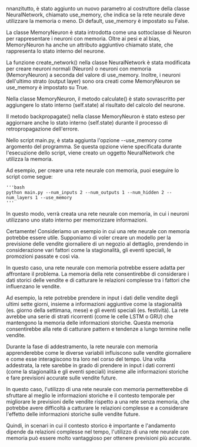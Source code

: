 nnanzitutto, è stato aggiunto un nuovo parametro al costruttore della classe NeuralNetwork, chiamato use_memory, che indica se la rete neurale deve utilizzare la memoria o meno. Di default, use_memory è impostato su False.

La classe MemoryNeuron è stata introdotta come una sottoclasse di Neuron per rappresentare i neuroni con memoria. Oltre ai pesi e al bias, MemoryNeuron ha anche un attributo aggiuntivo chiamato state, che rappresenta lo stato interno del neurone.

La funzione create_network() nella classe NeuralNetwork è stata modificata per creare neuroni normali (Neuron) o neuroni con memoria (MemoryNeuron) a seconda del valore di use_memory. Inoltre, i neuroni dell'ultimo strato (output layer) sono ora creati come MemoryNeuron se use_memory è impostato su True.

Nella classe MemoryNeuron, il metodo calculate() è stato sovrascritto per aggiungere lo stato interno (self.state) al risultato del calcolo del neurone.

Il metodo backpropagate() nella classe MemoryNeuron è stato esteso per aggiornare anche lo stato interno (self.state) durante il processo di retropropagazione dell'errore.

Nello script main.py, è stata aggiunta l'opzione --use_memory come argomento del programma. Se questa opzione viene specificata durante l'esecuzione dello script, viene creato un oggetto NeuralNetwork che utilizza la memoria.

Ad esempio, per creare una rete neurale con memoria, puoi eseguire lo script come segue:

	'''bash
	python main.py --num_inputs 2 --num_outputs 1 --num_hidden 2 --num_layers 1 --use_memory
	'''
In questo modo, verrà creata una rete neurale con memoria, in cui i neuroni utilizzano uno stato interno per memorizzare informazioni.




Certamente! Consideriamo un esempio in cui una rete neurale con memoria potrebbe essere utile. Supponiamo di voler creare un modello per la previsione delle vendite giornaliere di un negozio al dettaglio, prendendo in considerazione vari fattori come la stagionalità, gli eventi speciali, le promozioni passate e così via.

In questo caso, una rete neurale con memoria potrebbe essere adatta per affrontare il problema. La memoria della rete consentirebbe di considerare i dati storici delle vendite e di catturare le relazioni complesse tra i fattori che influenzano le vendite.

Ad esempio, la rete potrebbe prendere in input i dati delle vendite degli ultimi sette giorni, insieme a informazioni aggiuntive come la stagionalità (es. giorno della settimana, mese) e gli eventi speciali (es. festività). La rete avrebbe una serie di strati ricorrenti (come le celle LSTM o GRU) che mantengono la memoria delle informazioni storiche. Questa memoria consentirebbe alla rete di catturare pattern e tendenze a lungo termine nelle vendite.

Durante la fase di addestramento, la rete neurale con memoria apprenderebbe come le diverse variabili influiscono sulle vendite giornaliere e come esse interagiscono tra loro nel corso del tempo. Una volta addestrata, la rete sarebbe in grado di prendere in input i dati correnti (come la stagionalità e gli eventi speciali) insieme alle informazioni storiche e fare previsioni accurate sulle vendite future.

In questo caso, l'utilizzo di una rete neurale con memoria permetterebbe di sfruttare al meglio le informazioni storiche e il contesto temporale per migliorare le previsioni delle vendite rispetto a una rete senza memoria, che potrebbe avere difficoltà a catturare le relazioni complesse e a considerare l'effetto delle informazioni storiche sulle vendite future.

Quindi, in scenari in cui il contesto storico è importante e l'andamento dipende da relazioni complesse nel tempo, l'utilizzo di una rete neurale con memoria può essere molto vantaggioso per ottenere previsioni più accurate.
